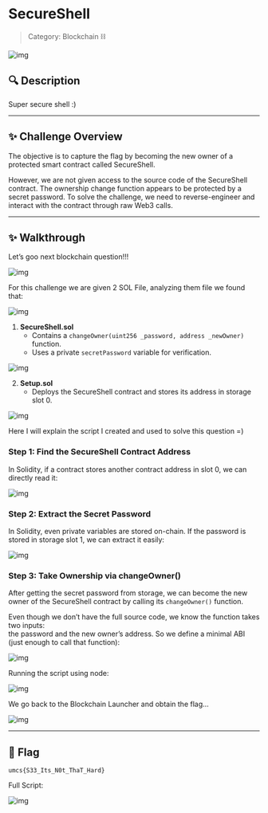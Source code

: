 # SecureShell

> Category: Blockchain ⛓️

![img](question.png)

## 🔍 Description
Super secure shell :)

---

## ✨ Challenge Overview
The objective is to capture the flag by becoming the new owner of a protected smart 
contract called SecureShell.  

However, we are not given access to the source code of the SecureShell contract. The 
ownership change function appears to be protected by a secret password. To solve the 
challenge, we need to reverse-engineer and interact with the contract through raw Web3 
calls.  

---

## ✨ Walkthrough
Let’s goo next blockchain question!!!

![img](Picture1.png)

For this challenge we are given 2 SOL File, analyzing them file we found that:

![img](Picture2.png)

1. **SecureShell.sol**  
   - Contains a `changeOwner(uint256 _password, address _newOwner)` function.  
   - Uses a private `secretPassword` variable for verification.  

![img](Picture3.png)

2. **Setup.sol**  
   - Deploys the SecureShell contract and stores its address in storage slot 0.  

![img](Picture4.png)

Here I will explain the script I created and used to solve this question =)

### Step 1: Find the SecureShell Contract Address
In Solidity, if a contract stores another contract address in slot 0, we can directly read it:

![img](Picture5.png)

### Step 2: Extract the Secret Password
In Solidity, even private variables are stored on-chain. If the password is stored in storage 
slot 1, we can extract it easily:

![img](Picture6.png)

### Step 3: Take Ownership via changeOwner()
After getting the secret password from storage, we can become the new owner of the 
SecureShell contract by calling its `changeOwner()` function.  

Even though we don’t have the full source code, we know the function takes two inputs:  
the password and the new owner’s address. So we define a minimal ABI (just enough to 
call that function):  

![img](Picture7.png)

Running the script using node:

![img](Picture8.png)

We go back to the Blockchain Launcher and obtain the flag…    

![img](Picture9.png)

---

## 🚩 Flag
```
umcs{S33_Its_N0t_ThaT_Hard}
```
Full Script:

![img](Picture10.png)